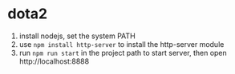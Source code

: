 # dota2

1. install nodejs, set the system PATH
2. use `npm install http-server` to install the http-server module
3. run `npm run start` in the project path to start server, then open http://localhost:8888
